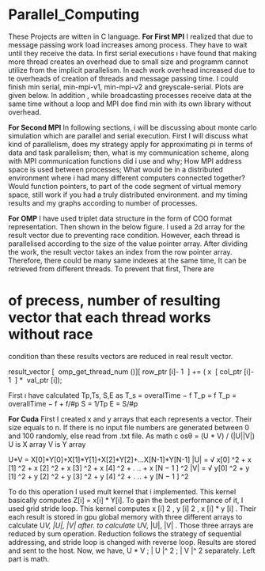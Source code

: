 # Parallel_Computing
These Projects are witten in C language.
**For First MPI**
I realized that due to message passing work load increases among process. They have to wait
until they receive the data. In first serial executions ı have found that making more thread
creates an overhead due to small size and programm cannot utilize from the implicit
parallelism. In each work overhead increased due to te overheads of creation of threads and
message passing time. I could finish min serial, min-mpi-v1, min-mpi-v2 and
greyscale-serial. Plots are given below. In addition , while broadcasting processes receive
data at the same time without a loop and MPI doe find min with its own library without
overhead.

**For Second MPI**
In following sections, i will be discussing about monte carlo simulation which are
parallel and serial execution. First I will discuss what kind of parallelism, does my
strategy apply for approximating pi in terms of data and task parallelism; then, what
is my communication scheme, along with MPI communication functions did i use
and why; How MPI address space is used between processes; What would be in a
distributed environment where i had many different computers connected together?
Would function pointers, to part of the code segment of virtual memory space, still
work if you had a truly distributed environment. and my timing results and my
graphs according to number of processes.

**For OMP**
I have used triplet data structure in the form of COO format representation.
Then shown in the below figure. I used a 2d array for the result vector due to
preventing race condition. However, each thread is parallelised according to the size
of the value pointer array. After dividing the work, the result vector takes an index
from the row pointer array. Therefore, there could be many same indexes at the
same time, It can be retrieved from different threads. To prevent that first, There are
# of precess, number of resulting vector that each thread works without race
condition than these results vectors are reduced in real result vector.

result_vector​ [ ​ omp_get_thread_num​ ()][​ row_ptr​ [i]-​ 1 ​ ] += (​ x ​ [ ​ col_ptr​ [i]-​ 1 ​ ] * ​ val_ptr​ [i]);

First ı have calculated Tp,Ts, S,E as
T_s = overalTime − f
T_p = f
T_p = overallTime − f + f/#p 
S = 1/Tp
E = S/#p

**For Cuda**
First I created x and y arrays that each represents a vector. Their size equals to n. If
there is no input file numbers are generated between 0 and 100 randomly, else read
from .txt file.
As math
c osθ = (U * V) / (|U||V|)
U is X array
V is Y array

U*V = X[0]*Y[0]+X[1]*Y[1]+X[2]*Y[2]+...X[N-1]*Y[N-1]
|U| = √ x[0] ^2 + x [1] ^2 + x [2] ^2 + x [3] ^2 + x [4] ^2 + . .. + x [N − 1 ] ^2
|V| = √ y[0] ^2 + y [1] ^2 + y [2] ^2 + y [3] ^2 + y [4] ^2 + . .. + y [N − 1 ] ^2


To do this operation I used mult kernel that i implemented. This kernel basically
computes Z[i] = x[i] * Y[i]. To gain the best performance of it, I used grid stride loop.
This kernel computes x [i] 2 , y [i] 2 , x [i] * y [i] . Their each result is stored in gpu global
memory with three different arrays to calculate U*V, |U|, |V| after. to calculate U*V,
|U|, |V| . Those three arrays are reduced by sum operation. Reduction follows the
strategy of sequential addressing, and stride loop is changed with reverse loop.
Results are stored and sent to the host. Now, we have, U * V ; | U |^ 2 ; | V |^ 2 separately.
Left part is math.

